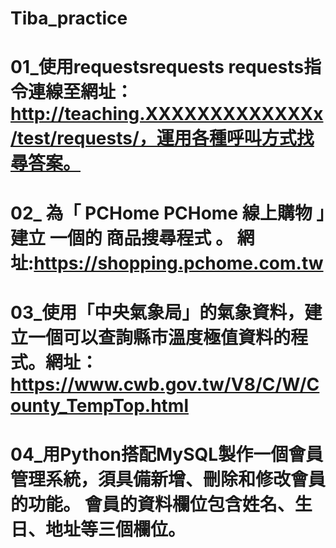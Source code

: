 # Tiba_practice

# 01_使用requestsrequests requests指令連線至網址：http://teaching.XXXXXXXXXXXXXx/test/requests/，運用各種呼叫方式找尋答案。

# 02_ 為「 PCHome PCHome 線上購物 」建立 一個的 商品搜尋程式 。 網址:https://shopping.pchome.com.tw

# 03_使用「中央氣象局」的氣象資料，建立一個可以查詢縣市溫度極值資料的程式。網址：https://www.cwb.gov.tw/V8/C/W/County_TempTop.html

# 04_用Python搭配MySQL製作一個會員管理系統，須具備新增、刪除和修改會員的功能。 會員的資料欄位包含姓名、生日、地址等三個欄位。
